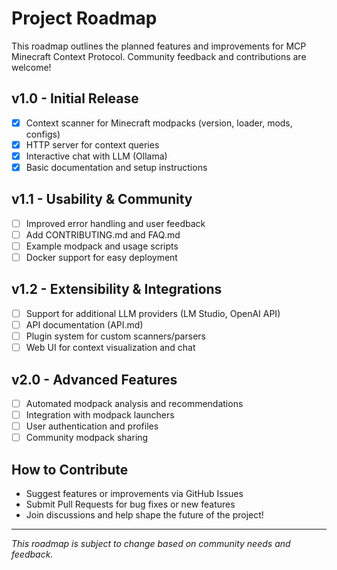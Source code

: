 # Project Roadmap

This roadmap outlines the planned features and improvements for MCP Minecraft Context Protocol. Community feedback and contributions are welcome!

## v1.0 - Initial Release
- [x] Context scanner for Minecraft modpacks (version, loader, mods, configs)
- [x] HTTP server for context queries
- [x] Interactive chat with LLM (Ollama)
- [x] Basic documentation and setup instructions

## v1.1 - Usability & Community
- [ ] Improved error handling and user feedback
- [ ] Add CONTRIBUTING.md and FAQ.md
- [ ] Example modpack and usage scripts
- [ ] Docker support for easy deployment

## v1.2 - Extensibility & Integrations
- [ ] Support for additional LLM providers (LM Studio, OpenAI API)
- [ ] API documentation (API.md)
- [ ] Plugin system for custom scanners/parsers
- [ ] Web UI for context visualization and chat

## v2.0 - Advanced Features
- [ ] Automated modpack analysis and recommendations
- [ ] Integration with modpack launchers
- [ ] User authentication and profiles
- [ ] Community modpack sharing

## How to Contribute
- Suggest features or improvements via GitHub Issues
- Submit Pull Requests for bug fixes or new features
- Join discussions and help shape the future of the project!

---
*This roadmap is subject to change based on community needs and feedback.*
